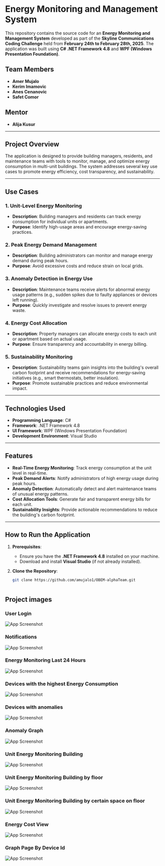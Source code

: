 # Energy Monitoring and Management System

This repository contains the source code for an **Energy Monitoring and Management System** developed as part of the **Skyline Communications Coding Challenge** held from **February 24th to February 28th, 2025**. The application was built using **C# .NET Framework 4.8** and **WPF (Windows Presentation Foundation)**.

## Team Members
- **Amer Mujalo**
- **Kerim Imamovic**
- **Anes Cenanovic**
- **Safet Comor**

## Mentor
- **Alija Kusur** 
  
---

## Project Overview
The application is designed to provide building managers, residents, and maintenance teams with tools to monitor, manage, and optimize energy consumption in multi-unit buildings. The system addresses several key use cases to promote energy efficiency, cost transparency, and sustainability.

---

## Use Cases

### 1. **Unit-Level Energy Monitoring**
   - **Description**: Building managers and residents can track energy consumption for individual units or apartments.
   - **Purpose**: Identify high-usage areas and encourage energy-saving practices.

### 2. **Peak Energy Demand Management**
   - **Description**: Building administrators can monitor and manage energy demand during peak hours.
   - **Purpose**: Avoid excessive costs and reduce strain on local grids.

### 3. **Anomaly Detection in Energy Use**
   - **Description**: Maintenance teams receive alerts for abnormal energy usage patterns (e.g., sudden spikes due to faulty appliances or devices left running).
   - **Purpose**: Quickly investigate and resolve issues to prevent energy waste.

### 4. **Energy Cost Allocation**
   - **Description**: Property managers can allocate energy costs to each unit or apartment based on actual usage.
   - **Purpose**: Ensure transparency and accountability in energy billing.

### 5. **Sustainability Monitoring**
   - **Description**: Sustainability teams gain insights into the building's overall carbon footprint and receive recommendations for energy-saving initiatives (e.g., smart thermostats, better insulation).
   - **Purpose**: Promote sustainable practices and reduce environmental impact.

---

## Technologies Used
- **Programming Language**: C#
- **Framework**: .NET Framework 4.8
- **UI Framework**: WPF (Windows Presentation Foundation)
- **Development Environment**: Visual Studio

---

## Features
- **Real-Time Energy Monitoring**: Track energy consumption at the unit level in real-time.
- **Peak Demand Alerts**: Notify administrators of high energy usage during peak hours.
- **Anomaly Detection**: Automatically detect and alert maintenance teams of unusual energy patterns.
- **Cost Allocation Tools**: Generate fair and transparent energy bills for each unit.
- **Sustainability Insights**: Provide actionable recommendations to reduce the building's carbon footprint.

---

## How to Run the Application
1. **Prerequisites**:
   - Ensure you have the **.NET Framework 4.8** installed on your machine.
   - Download and install **Visual Studio** (if not already installed).

2. **Clone the Repository**:
   ```bash
   git clone https://github.com/amujalo1/OBEM-alphaTeam.git



## Project images

### User Login
![App Screenshot](OBEM/images/image1.png)

### Notifications
![App Screenshot](OBEM/images/image2.png)

### Energy Monitoring Last 24 Hours
![App Screenshot](OBEM/images/image3.png)

### Devices with the highest Energy Consumption
![App Screenshot](OBEM/images/image4.png)

### Devices with anomalies
![App Screenshot](OBEM/images/image5.png)

### Anomaly Graph
![App Screenshot](OBEM/images/image6.png)

### Unit Energy Monitoring Building
![App Screenshot](OBEM/images/image7.png)

### Unit Energy Monitoring Building by floor
![App Screenshot](OBEM/images/image8.png)

### Unit Energy Monitoring Building by certain space on floor
![App Screenshot](OBEM/images/image9.png)

### Energy Cost View
![App Screenshot](OBEM/images/image10.png)

### Graph Page By Device Id
![App Screenshot](OBEM/images/image11.png)
